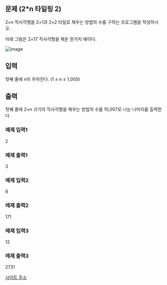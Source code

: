## 문제 (2*n 타일링 2)

2×n 직사각형을 2×1과 2×2 타일로 채우는 방법의 수를 구하는 프로그램을 작성하시오.

아래 그림은 2×17 직사각형을 채운 한가지 예이다.

![image](https://user-images.githubusercontent.com/48084887/69004214-d2fd3800-0952-11ea-9e97-0b2134f6c0fc.png)

## 입력

첫째 줄에 n이 주어진다. (1 ≤ n ≤ 1,000)

## 출력

첫째 줄에 2×n 크기의 직사각형을 채우는 방법의 수를 10,007로 나눈 나머지를 출력한다.

### 예제 입력1

2

### 예제 출력1

3

### 예제 입력2

8

### 에제 출력2

171

### 예제 입력3

12

### 에제 출력3

2731

[사이트 주소](https://www.acmicpc.net/problem/11727)
